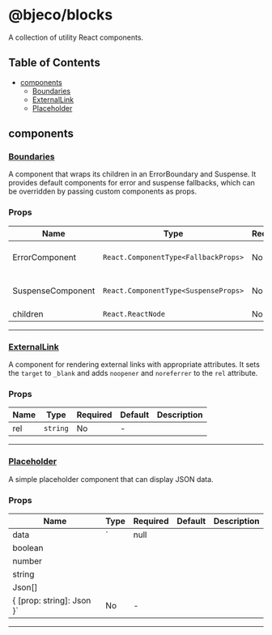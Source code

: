 # @bjeco/blocks

A collection of utility React components.

## Table of Contents

- [components](#components)
  - [Boundaries](#boundaries)
  - [ExternalLink](#externallink)
  - [Placeholder](#placeholder)

## components

### [Boundaries](components/Boundaries/Boundaries.tsx)

A component that wraps its children in an ErrorBoundary and Suspense.
It provides default components for error and suspense fallbacks,
which can be overridden by passing custom components as props.

### Props

| Name | Type | Required | Default | Description |
|------|------|----------|---------|-------------|
| ErrorComponent | `React.ComponentType<FallbackProps>` | No | Custom function | Can provide an ErrorComponent to show as a fallback. |
| SuspenseComponent | `React.ComponentType<SuspenseProps>` | No | Custom function | Can provide an SuspenseComponent to show as a fallback. |
| children | `React.ReactNode` | No | - |  |

---

### [ExternalLink](components/ExternalLink/ExternalLink.tsx)

A component for rendering external links with appropriate attributes.
It sets the `target` to `_blank` and adds `noopener` and `noreferrer` to the `rel` attribute.

### Props

| Name | Type | Required | Default | Description |
|------|------|----------|---------|-------------|
| rel | `string` | No | - |  |

---

### [Placeholder](components/Placeholder/Placeholder.tsx)

A simple placeholder component that can display JSON data.

### Props

| Name | Type | Required | Default | Description |
|------|------|----------|---------|-------------|
| data | `| null
| boolean
| number
| string
| Json[]
| { [prop: string]: Json }` | No | - |  |

---
